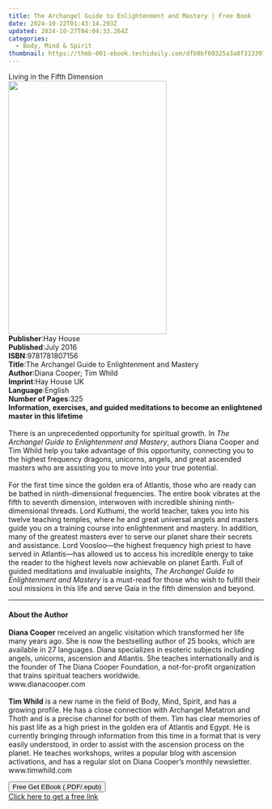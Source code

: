```yaml
---
title: The Archangel Guide to Enlightenment and Mastery | Free Book
date: 2024-10-22T01:43:14.293Z
updated: 2024-10-27T04:04:33.264Z
categories:
  - Body, Mind & Spirit
thumbnail: https://thmb-001-ebook.techidaily.com/dfb0bf60325a3a8f313397975d315ff57dbf5857fd8aff90aee9b9cca35a7edb.jpg
---
```

<main id="book-container">
  <div class="flex flex-col">
    <div class="book-brief flex-1 py-6 px-4 sm:p-6 md:py-10 md:px-8">
      <!-- brief-->
      <div class="book-brief-main">Living in the Fifth Dimension</div>
    </div>
    <div
      class="book-meta-info flex-1 grid gap-4 col-start-1 col-end-3 row-start-1 sm:mb-6 sm:grid-cols-4 lg:gap-6 lg:col-start-2 lg:row-end-6 lg:row-span-6 lg:mb-0"
    >
      <div
        class="book-meta-info-left place-content-center mt-4 p-4 text-sm leading-6 col-start-2 col-span-2 dark:text-slate-400"
      >
        <img
          class="w-full h-500 object-cover rounded-lg sm:h-255 sm:col-span-2 lg:col-span-full"
          src="https://img-001-ebook.techidaily.com/cdac20f25b116afc5f456ecc518661c737947776d91025b985355086cabd6356.jpg"
          alt=""
          width="312"
          height="500"
        />
      </div>
      <div
        class="book-meta-info-right mt-2 col-start-1 row-start-2 col-span-3 self-center"
      >
        <!-- meta data  -->
        <div class="flex flex-col px-4 md:px-8">
          <div class="flex-1">
            <strong>Publisher</strong>:<span class="px-2">Hay House</span>
          </div>
          <div class="flex-1">
            <strong>Published</strong>:<span class="px-2">July 2016</span>
          </div>
          <div class="flex-1">
            <strong>ISBN</strong>:<span class="px-2">9781781807156</span>
          </div>
          <div class="flex-1">
            <strong>Title</strong>:<span class="px-2"
              >The Archangel Guide to Enlightenment and Mastery</span
            >
          </div>
          <div class="flex-1">
            <strong>Author</strong>:<span class="px-2"
              >Diana Cooper; Tim Whild</span
            >
          </div>
          <div class="flex-1">
            <strong>Imprint</strong>:<span class="px-2">Hay House UK</span>
          </div>
          <div class="flex-1">
            <strong>Language</strong>:<span class="px-2">English</span>
          </div>
          <div class="flex-1">
            <strong>Number of Pages</strong>:<span class="px-2">325</span>
          </div>
        </div>
      </div>
    </div>
    <div class="book-description flex-1 py-6 px-4 sm:p-6 md:py-10 md:px-8">
      <div class="book-description-main">
        <div accordion-content="" id="description">
          <b
            >Information, exercises, and guided meditations to become an
            enlightened master in this lifetime</b
          ><br />&nbsp;<br />There is an unprecedented opportunity for spiritual
          growth. In&nbsp;<i>The Archangel Guide to Enlightenment and Mastery</i
          >, authors Diana Cooper and Tim Whild help you take advantage of this
          opportunity, connecting you to the highest frequency dragons,
          unicorns, angels, and great ascended masters who are assisting you to
          move into your true potential.<br />&nbsp;<br />For the first time
          since the golden era of Atlantis, those who are ready can be bathed in
          ninth-dimensional frequencies. The entire book vibrates at the fifth
          to seventh dimension, interwoven with incredible shining
          ninth-dimensional threads. Lord Kuthumi, the world teacher, takes you
          into his twelve teaching temples, where he and great universal angels
          and masters guide you on a training course into enlightenment and
          mastery. In addition, many of the greatest masters ever to serve our
          planet share their secrets and assistance. Lord Voosloo—the highest
          frequency high priest to have served in Atlantis—has allowed us to
          access his incredible energy to take the reader to the highest levels
          now achievable on planet Earth. Full of guided meditations and
          invaluable insights,&nbsp;<i
            >The Archangel Guide to Enlightenment and Mastery&nbsp;</i
          >is a must-read for those who wish to fulfill their soul missions in
          this life and serve Gaia in the fifth dimension and beyond.
        </div>
        <div class="accordion-fader"></div>
      </div>
    </div>
    <div class="book-excerpts flex-1 py-6 px-4 sm:p-6 md:py-10 md:px-8">
      <!-- excerpts-->
      <div class="book-excerpts-main">
        <hr />
        <h4 class="placeholder placeholder-heading">
          <span>About the Author</span>
        </h4>
        <p>
          <b>Diana Cooper</b>&nbsp;received an angelic visitation which
          transformed her life many years ago. She is now the bestselling author
          of 25 books, which are available in 27 languages. Diana specializes in
          esoteric subjects including angels, unicorns, ascension and Atlantis.
          She teaches internationally and is the founder of The Diana Cooper
          Foundation, a not-for-profit organization that trains spiritual
          teachers worldwide.&nbsp;<br />www.dianacooper.com<br /><br /><b
            >Tim Whild</b
          >
          is a new name in the field of Body, Mind, Spirit, and has a growing
          profile. He has a close connection with Archangel Metatron and Thoth
          and is a precise channel for both of them. Tim&nbsp;has clear memories
          of his past life as a high priest in the golden era of Atlantis and
          Egypt. He is currently bringing through information from this time in
          a format that is very easily understood, in order to assist with the
          ascension process on the planet. He teaches workshops, writes a
          popular blog with ascension activations, and has a regular slot on
          Diana Cooper’s monthly newsletter.<br />www.timwhild.com
        </p>
      </div>
    </div>
    <div
      class="book-about-author flex-1 py-6 px-4 sm:p-6 md:py-10 md:px-8"
    ></div>
    <div class="book-free-get flex-1 py-6 px-4 sm:p-6 md:py-10 md:px-8">
      <button
        id="btn-free-get"
        class="bg-blue-500 hover:bg-blue-700 text-white font-bold py-2 px-4 rounded"
      >
        Free Get EBook (.PDF/.epub)
      </button>
      <div id="countdown-display" class="px-2 text-lg mt-2"></div>
      <a
        id="free-link"
        class="hidden bg-blue-500 hover:bg-blue-700 text-white font-bold py-2 px-4 rounded"
        href="https://www.ebooks.com/en-us/book/96317840/the-archangel-guide-to-enlightenment-and-mastery/diana-cooper/"
        target="_blank"
        >Click here to get a free link</a
      >
    </div>
    <script>
      let countdownTime = 0;
      let countdownInterval = null;
      document
        .getElementById('btn-free-get')
        .addEventListener('click', startCountdown);
      function startCountdown() {
        countdownTime = new Date().getTime() + 60000 * 3;
        countdownInterval = setInterval(updateCountdown, 1000);
        document.getElementById('btn-free-get').disabled = true;
        document
          .getElementById('btn-free-get')
          .classList.add('bg-gray-500', 'cursor-not-allowed');
      }
      function updateCountdown() {
        let currentTime = new Date().getTime();
        let timeLeft = countdownTime - currentTime;
        let secondsLeft = Math.floor(timeLeft / 1000);
        document.getElementById('countdown-display').innerHTML =
          `Remaining time: ${secondsLeft} seconds.`;
        if (secondsLeft <= 0) {
          clearInterval(countdownInterval);
          document.getElementById('btn-free-get').classList.add('hidden');
          document.getElementById('free-link').classList.remove('hidden');
          document.getElementById('countdown-display').innerHTML = '';
        }
      }
    </script>
  </div>
</main>

<ins class="adsbygoogle"
      style="display:block"
      data-ad-client="ca-pub-7571918770474297"
      data-ad-slot="8358498916"
      data-ad-format="auto"
      data-full-width-responsive="true"></ins>
    